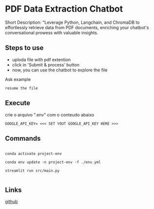 # PDF Data Extraction Chatbot

Short Description: "Leverage Python, Langchain, and ChromaDB to effortlessly retrieve data from PDF documents, enriching your chatbot's conversational prowess with valuable insights.

## Steps to use

- uploda file with pdf extention
- click in 'Submit & process' button
- now, you can use the chatbot to explore the file

Ask example
```
resume the file
```


## Execute

crie o arquivo ".env" com o conteudo abaixo

```
GOOGLE_API_KEY= <<< SET YOUT GOOGLE_API_KEY HERE >>>
```

## Commands

```

conda activate project-env

conda env update -n project-env -f ./env.yml

streamlit run src/main.py
 
```

## Links

[github](https://github.com/Diegoomal)

<!-- 
[github_src_code](https://github.com/kaifcoder/gemini_multipdf_chat/tree/main)
-->